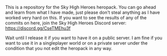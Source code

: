 This is a repository for the Sky High Heroes heropack. You can go ahead and learn from what I have made, just please don't steal anything as I have worked very hard on this. If you want to see the results of any of the commits on here, join the Sky High Heroes Discord server: https://discord.gg/CseTMEhu3f

Wait until I release it if you want to have it on a public server. I am fine if you want to use it in a singleplayer world or on a private server under the condition that you not edit the heropack in any way.